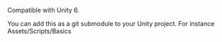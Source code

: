 Compatible with Unity 6.

You can add this as a git submodule to your Unity project. For instance Assets/Scripts/Basics
